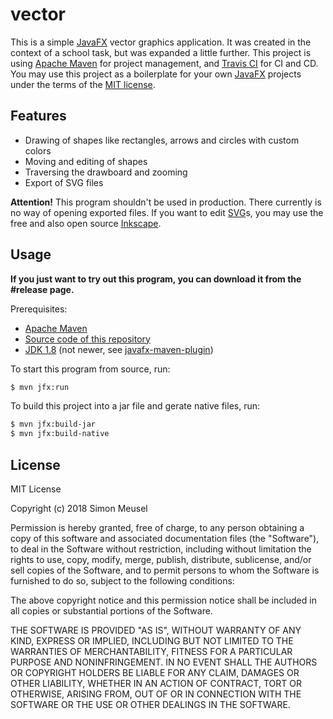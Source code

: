 # vector

This is a simple [JavaFX](https://en.wikipedia.org/wiki/JavaFX) vector graphics application. It was created in the context of a school task, but was expanded a little further. This project is using [Apache Maven](https://maven.apache.org/) for project management, and [Travis CI](https://travis-ci.org/) for CI and CD. You may use this project as a boilerplate for your own [JavaFX](https://en.wikipedia.org/wiki/JavaFX) projects under the terms of the [MIT license](https://choosealicense.com/licenses/mit/).

## Features
* Drawing of shapes like rectangles, arrows and circles with custom colors
* Moving and editing of shapes
* Traversing the drawboard and zooming
* Export of SVG files

**Attention!** This program shouldn't be used in production. There currently is no way of opening exported files. If you want to edit [SVG](https://en.wikipedia.org/wiki/Scalable_Vector_Graphics)s, you may use the free and also open source [Inkscape](https://inkscape.org/en/).

## Usage

**If you just want to try out this program, you can download it from the #release page.**

Prerequisites:
* [Apache Maven](https://maven.apache.org/)
* [Source code of this repository](https://help.github.com/articles/cloning-a-repository/)
* [JDK 1.8](http://www.oracle.com/technetwork/java/javase/downloads/jdk8-downloads-2133151.html) (not newer, see [javafx-maven-plugin](https://github.com/javafx-maven-plugin/javafx-maven-plugin/issues/287))

To start this program from source, run:

```bash
$ mvn jfx:run
```

To build this project into a jar file and gerate native files, run:

```bash
$ mvn jfx:build-jar
$ mvn jfx:build-native
```

## License

MIT License

Copyright (c) 2018 Simon Meusel

Permission is hereby granted, free of charge, to any person obtaining a copy
of this software and associated documentation files (the "Software"), to deal
in the Software without restriction, including without limitation the rights
to use, copy, modify, merge, publish, distribute, sublicense, and/or sell
copies of the Software, and to permit persons to whom the Software is
furnished to do so, subject to the following conditions:

The above copyright notice and this permission notice shall be included in all
copies or substantial portions of the Software.

THE SOFTWARE IS PROVIDED "AS IS", WITHOUT WARRANTY OF ANY KIND, EXPRESS OR
IMPLIED, INCLUDING BUT NOT LIMITED TO THE WARRANTIES OF MERCHANTABILITY,
FITNESS FOR A PARTICULAR PURPOSE AND NONINFRINGEMENT. IN NO EVENT SHALL THE
AUTHORS OR COPYRIGHT HOLDERS BE LIABLE FOR ANY CLAIM, DAMAGES OR OTHER
LIABILITY, WHETHER IN AN ACTION OF CONTRACT, TORT OR OTHERWISE, ARISING FROM,
OUT OF OR IN CONNECTION WITH THE SOFTWARE OR THE USE OR OTHER DEALINGS IN THE
SOFTWARE.
